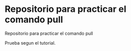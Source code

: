 # Repositorio para practicar el comando pull
Repositorio para practicar el comando pull


Prueba segun el tutorial.
